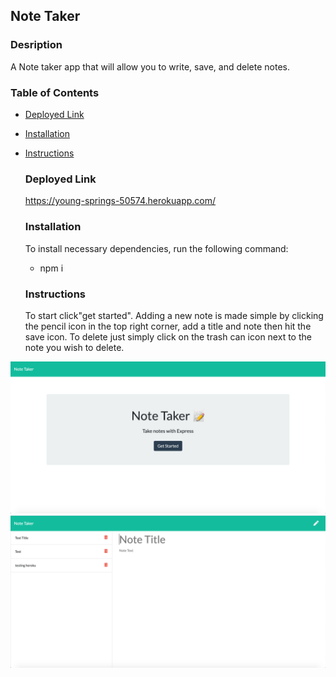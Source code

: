 ## Note Taker

### Desription

A Note taker app that will allow you to  write, save, and delete notes. 



### Table of Contents
* [Deployed Link](#Deployed-Link)

* [Installation](#Installation)
    
* [Instructions](#Instructions)

  
    ### Deployed Link
    https://young-springs-50574.herokuapp.com/

    ### Installation
     To install necessary dependencies, run the following command:
     * npm i 
    ### Instructions
    To start click"get started". Adding a new note is made simple by clicking the pencil icon in the top right corner, add a title and note then hit the save icon. To delete just simply click on the trash can icon next to the note you wish to delete. 
    
     

![](homenotetaker.png)
![](notes.png)